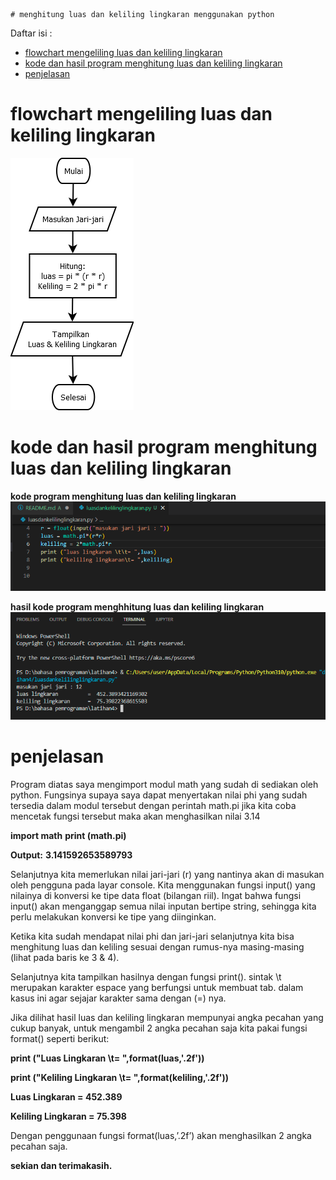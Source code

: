     # menghitung luas dan keliling lingkaran menggunakan python

Daftar isi :

- [flowchart mengeliling luas dan keliling lingkaran](#flowchart-mengeliling-luas-dan-keliling-lingkaran)
- [kode dan hasil program menghitung luas dan keliling lingkaran](#kode-dan-hasil-program-menghitung-luas-dan-keliling-lingkaran)
- [penjelasan](#penjelasan)


# flowchart mengeliling luas dan keliling lingkaran

![image](image/Flowchart-menghitung-luas-keliling-lingkaran-1.png)


# kode dan hasil program menghitung luas dan keliling lingkaran

**kode program menghitung luas dan keliling lingkaran**
![image](image/kode%20luas%20dan%20keliling%20lingkaran.png)

**hasil kode program menghhitung luas dan keliling lingkaran**
![image](image/hasil%20kode%20luas%20dan%20keliling%20lingkaran.png)

# penjelasan 
Program diatas saya mengimport modul math yang sudah di sediakan oleh python. Fungsinya supaya saya dapat menyertakan nilai phi yang sudah tersedia dalam modul tersebut dengan perintah math.pi jika kita coba mencetak fungsi tersebut maka akan menghasilkan nilai 3.14


**import math**
**print (math.pi)**


**Output:**
**3.141592653589793**



Selanjutnya kita memerlukan nilai jari-jari (r) yang nantinya akan di masukan oleh pengguna pada layar console. Kita menggunakan fungsi input() yang nilainya di konversi ke tipe data float (bilangan riil). Ingat bahwa fungsi input() akan menganggap semua nilai inputan bertipe string, sehingga kita perlu melakukan konversi ke tipe yang diinginkan.

Ketika kita sudah mendapat nilai phi dan jari-jari selanjutnya kita bisa menghitung luas dan keliling sesuai dengan rumus-nya masing-masing (lihat pada baris ke 3 & 4).

Selanjutnya kita tampilkan hasilnya dengan fungsi print(). sintak \t merupakan karakter espace yang berfungsi untuk membuat tab. dalam kasus ini agar sejajar karakter sama dengan (=) nya.

Jika dilihat hasil luas dan keliling lingkaran mempunyai angka pecahan yang cukup banyak, untuk mengambil 2 angka pecahan saja kita pakai fungsi format() seperti berikut:

**print ("Luas Lingkaran \t= ",format(luas,'.2f'))**

**print ("Keliling Lingkaran \t= ",format(keliling,'.2f'))**

**Luas Lingkaran          =  452.389**

**Keliling Lingkaran      =  75.398**

Dengan penggunaan fungsi format(luas,’.2f’) akan menghasilkan 2 angka pecahan saja.

**sekian dan terimakasih.**
